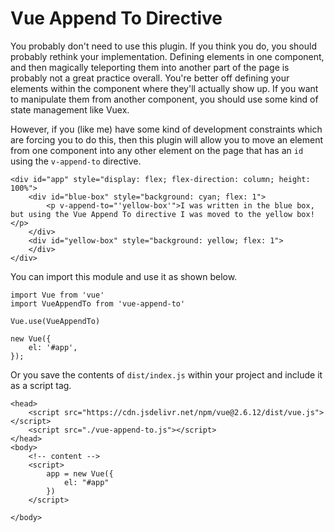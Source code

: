 # Vue Append To Directive

You probably don't need to use this plugin. If you think you do, you should probably rethink your implementation. Defining elements in one component, and then magically teleporting them into another part of the page is probably not a great practice overall. You're better off defining your elements within the component where they'll actually show up. If you want to manipulate them from another component, you should use some kind of state management like Vuex.

However, if you (like me) have some kind of development constraints which are forcing you to do this, then this plugin will allow you to move an element from one component into any other element on the page that has an `id` using the `v-append-to` directive.

```
<div id="app" style="display: flex; flex-direction: column; height: 100%">
    <div id="blue-box" style="background: cyan; flex: 1">
        <p v-append-to="'yellow-box'">I was written in the blue box, but using the Vue Append To directive I was moved to the yellow box!</p>
    </div>
    <div id="yellow-box" style="background: yellow; flex: 1">
    </div>
</div>
```

You can import this module and use it as shown below.

```
import Vue from 'vue'
import VueAppendTo from 'vue-append-to'

Vue.use(VueAppendTo)

new Vue({
    el: '#app',
});
```

Or you save the contents of `dist/index.js` within your project and include it as a script tag.

```
<head>
    <script src="https://cdn.jsdelivr.net/npm/vue@2.6.12/dist/vue.js"></script>
    <script src="./vue-append-to.js"></script>
</head>
<body>
    <!-- content -->
    <script>
        app = new Vue({
            el: "#app"
        })
    </script>

</body>
```
